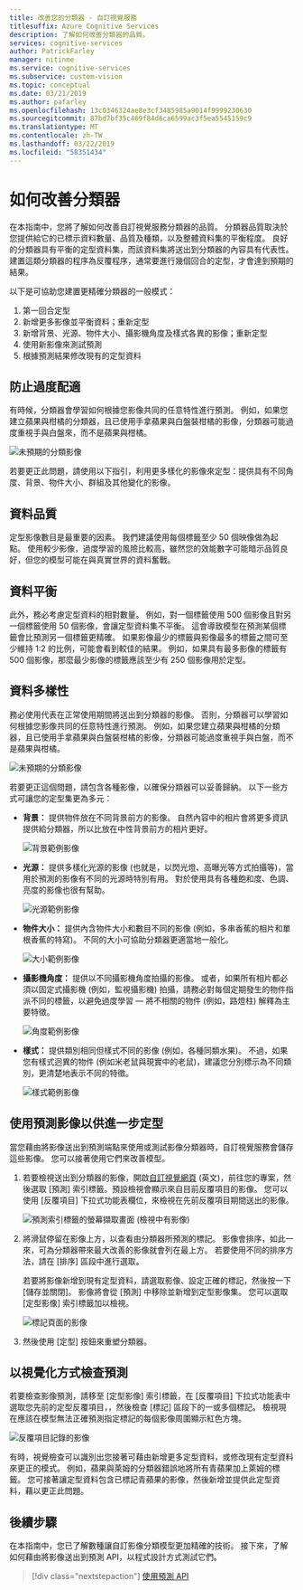 ```yaml
---
title: 改善您的分類器 - 自訂視覺服務
titlesuffix: Azure Cognitive Services
description: 了解如何改善分類器的品質。
services: cognitive-services
author: PatrickFarley
manager: nitinme
ms.service: cognitive-services
ms.subservice: custom-vision
ms.topic: conceptual
ms.date: 03/21/2019
ms.author: pafarley
ms.openlocfilehash: 13c0346324ae8e3cf3485985a9014f9999230630
ms.sourcegitcommit: 87bd7bf35c469f84d6ca6599ac3f5ea5545159c9
ms.translationtype: MT
ms.contentlocale: zh-TW
ms.lasthandoff: 03/22/2019
ms.locfileid: "58351434"
---
```

# <a name="how-to-improve-your-classifier"></a>如何改善分類器

在本指南中，您將了解如何改善自訂視覺服務分類器的品質。 分類器品質取決於您提供給它的已標示資料數量、品質及種類，以及整體資料集的平衡程度。 良好的分類器具有平衡的定型資料集，而該資料集將送出到分類器的內容具有代表性。 建置這類分類器的程序為反覆程序，通常要進行幾個回合的定型，才會達到預期的結果。

以下是可協助您建置更精確分類器的一般模式：

1. 第一回合定型
1. 新增更多影像並平衡資料；重新定型
1. 新增背景、光源、物件大小、攝影機角度及樣式各異的影像；重新定型
1. 使用新影像來測試預測
1. 根據預測結果修改現有的定型資料

## <a name="prevent-overfitting"></a>防止過度配適

有時候，分類器會學習如何根據您影像共同的任意特性進行預測。 例如，如果您建立蘋果與柑橘的分類器，且已使用手拿蘋果與白盤裝柑橘的影像，分類器可能過度重視手與白盤來，而不是蘋果與柑橘。

![未預期的分類影像](./media/getting-started-improving-your-classifier/unexpected.png)

若要更正此問題，請使用以下指引，利用更多樣化的影像來定型：提供具有不同角度、背景、物件大小、群組及其他變化的影像。

## <a name="data-quantity"></a>資料品質

定型影像數目是最重要的因素。 我們建議使用每個標籤至少 50 個映像做為起點。 使用較少影像，過度學習的風險比較高，雖然您的效能數字可能暗示品質良好，但您的模型可能在與真實世界的資料奮戰。 

## <a name="data-balance"></a>資料平衡

此外，務必考慮定型資料的相對數量。 例如，對一個標籤使用 500 個影像且對另一個標籤使用 50 個影像，會讓定型資料集不平衡。 這會導致模型在預測某個標籤會比預測另一個標籤更精確。 如果影像最少的標籤與影像最多的標籤之間可至少維持 1:2 的比例，可能會看到較佳的結果。 例如，如果具有最多影像的標籤有 500 個影像，那麼最少影像的標籤應該至少有 250 個影像用於定型。

## <a name="data-variety"></a>資料多樣性

務必使用代表在正常使用期間將送出到分類器的影像。 否則，分類器可以學習如何根據您影像共同的任意特性進行預測。 例如，如果您建立蘋果與柑橘的分類器，且已使用手拿蘋果與白盤裝柑橘的影像，分類器可能過度重視手與白盤，而不是蘋果與柑橘。

![未預期的分類影像](./media/getting-started-improving-your-classifier/unexpected.png)

若要更正這個問題，請包含各種影像，以確保分類器可以妥善歸納。 以下一些方式可讓您的定型集更為多元：

* __背景：__ 提供物件放在不同背景前方的影像。 自然內容中的相片會將更多資訊提供給分類器，所以比放在中性背景前方的相片更好。

    ![背景範例影像](./media/getting-started-improving-your-classifier/background.png)

* __光源：__ 提供多樣化光源的影像 (也就是，以閃光燈、高曝光等方式拍攝等)，當用於預測的影像有不同的光源時特別有用。 對於使用具有各種飽和度、色調、亮度的影像也很有幫助。

    ![光源範例影像](./media/getting-started-improving-your-classifier/lighting.png)

* __物件大小：__ 提供內含物件大小和數目不同的影像 (例如，多串香蕉的相片和單根香蕉的特寫)。 不同的大小可協助分類器更適當地一般化。

    ![大小範例影像](./media/getting-started-improving-your-classifier/size.png)

* __攝影機角度：__ 提供以不同攝影機角度拍攝的影像。 或者，如果所有相片都必須以固定式攝影機 (例如，監視攝影機) 拍攝，請務必對每個定期發生的物件指派不同的標籤，以避免過度學習 &mdash; 將不相關的物件 (例如，路燈柱) 解釋為主要特徵。

    ![角度範例影像](./media/getting-started-improving-your-classifier/angle.png)

* __樣式：__ 提供類別相同但樣式不同的影像 (例如，各種同類水果)。 不過，如果您有樣式迥異的物件 (例如米老鼠與現實中的老鼠)，建議您分別標示為不同類別，更清楚地表示不同的特徵。

    ![樣式範例影像](./media/getting-started-improving-your-classifier/style.png)

## <a name="use-prediction-images-for-further-training"></a>使用預測影像以供進一步定型

當您藉由將影像送出到預測端點來使用或測試影像分類器時，自訂視覺服務會儲存這些影像。 您可以接著使用它們來改善模型。

1. 若要檢視送出到分類器的影像，開啟[自訂視覺網頁](https://customvision.ai) \(英文\)，前往您的專案，然後選取 [預測] 索引標籤。預設檢視會顯示來自目前反覆項目的影像。 您可以使用 [反覆項目] 下拉式功能表欄位，來檢視在先前反覆項目期間送出的影像。

    ![預測索引標籤的螢幕擷取畫面 (檢視中有影像)](./media/getting-started-improving-your-classifier/predictions.png)

2. 將滑鼠停留在影像上方，以查看由分類器所預測的標記。 影像會排序，如此一來，可為分類器帶來最大改善的影像就會列在最上方。 若要使用不同的排序方法，請在 [排序] 區段中進行選取。 

    若要將影像新增到現有定型資料，請選取影像、設定正確的標記，然後按一下 [儲存並關閉]。 影像將會從 [預測] 中移除並新增到定型影像集。 您可以選取 [定型影像] 索引標籤加以檢視。

    ![標記頁面的影像](./media/getting-started-improving-your-classifier/tag.png)

3. 然後使用 [定型] 按鈕來重塑分類器。

## <a name="visually-inspect-predictions"></a>以視覺化方式檢查預測

若要檢查影像預測，請移至 [定型影像] 索引標籤，在 [反覆項目] 下拉式功能表中選取您先前的定型反覆項目，，然後檢查 [標記] 區段下的一或多個標記。 檢視現在應該在模型無法正確預測指定標記的每個影像周圍顯示紅色方塊。

![反覆項目記錄的影像](./media/getting-started-improving-your-classifier/iteration.png)

有時，視覺檢查可以識別出您接著可藉由新增更多定型資料，或修改現有定型資料來更正的模式。 例如，蘋果與萊姆的分類器錯誤地將所有青蘋果加上萊姆的標籤。 您可接著讓定型資料包含已標記青蘋果的影像，然後新增並提供此定型資料，藉以更正此問題。

## <a name="next-steps"></a>後續步驟

在本指南中，您已了解數種讓自訂影像分類模型更加精確的技術。 接下來，了解如何藉由將影像送出到預測 API，以程式設計方式測試它們。

> [!div class="nextstepaction"]
> [使用預測 API](use-prediction-api.md)
